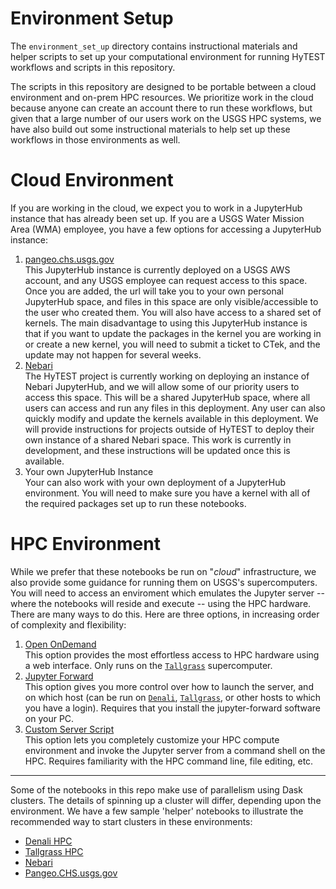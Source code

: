 # Environment Setup

The `environment_set_up` directory contains instructional materials and helper scripts to set 
up your computational environment for running HyTEST workflows and scripts in this repository.

The scripts in this repository are designed to be portable between a cloud environment and 
on-prem HPC resources. We prioritize work in the cloud because anyone can create an account 
there to run these workflows, but given that a large number of our users work on the USGS HPC 
systems, we have also build out some instructional materials to help set up these workflows 
in those environments as well.

# Cloud Environment

If you are working in the cloud, we expect you to work in a JupyterHub instance that has 
already been set up. If you are a USGS Water Mission Area (WMA) employee, you have a few 
options for accessing a JupyterHub instance:
1) [pangeo.chs.usgs.gov](QuickStart-Cloud-pangeo.chs.usgs.gov.md)<br>
   This JupyterHub instance is currently deployed on a USGS AWS account, and any USGS employee 
   can request access to this space. Once you are added, the url will take you to your own 
   personal JupyterHub space, and files in this space are only visible/accessible to the user 
   who created them. You will also have access to a shared set of kernels. The main disadvantage 
   to using this JupyterHub instance is that if you want to update the packages in the kernel 
   you are working in or create a new kernel, you will need to submit a ticket to CTek, and 
   the update may not happen for several weeks.
2) [Nebari](QuickStart-Cloud-Nebari.md)<br>
   The HyTEST project is currently working on deploying an instance of Nebari JupyterHub, and 
   we will allow some of our priority users to access this space. This will be a shared 
   JupyterHub space, where all users can access and run any files in this deployment. Any 
   user can also quickly modify and update the kernels available in this deployment. We will 
   provide instructions for projects outside of HyTEST to deploy their own instance of a 
   shared Nebari space. This work is currently in development, and these instructions will 
   be updated once this is available.
3) Your own JupyterHub Instance<br>
   Your can also work with your own deployment of a JupyterHub environment. You will need to 
   make sure you have a kernel with all of the required packages set up to run these notebooks.


# HPC Environment

While we prefer that these notebooks be run on "_cloud_" infrastructure, we also provide some guidance for running them on USGS's supercomputers. You will need to access an enviroment which emulates the Jupyter server -- where the notebooks will reside and execute -- using the HPC hardware. There are many ways to do this. Here are three options, in increasing order of complexity and flexibility:

1) [Open OnDemand](OpenOnDemand.md)<br>
   This option provides the most effortless access to HPC hardware using a web interface. Only runs on the [`Tallgrass`](https://hpcportal.cr.usgs.gov/hpc-user-docs/supercomputers/tallgrass.html) supercomputer.
2) [Jupyter Forward](JupyterForward.md)<br>
   This option gives you more control over how to launch the server, and on which host (can be
   run on [`Denali`](https://hpcportal.cr.usgs.gov/hpc-user-docs/supercomputers/denali.html), [`Tallgrass`](https://hpcportal.cr.usgs.gov/hpc-user-docs/supercomputers/tallgrass.html), or other hosts to which you have a login).  Requires that you
   install the jupyter-forward software on your PC.
3) [Custom Server Script](StartScript.md)<br>
   This option lets you completely customize your HPC compute environment and invoke the Jupyter
   server from a command shell on the HPC. Requires familiarity with the HPC command line, file
   editing, etc.

--------

Some of the notebooks in this repo make use of parallelism using Dask clusters.
The details of spinning up a cluster will differ, depending upon the environment.
We have a few sample 'helper' notebooks to illustrate the recommended way to
start clusters in these environments:

* [Denali HPC](Start_Dask_Cluster_Denali.ipynb)
* [Tallgrass HPC](Start_Dask_Cluster_Tallgrass.ipynb)
* [Nebari](Start_Dask_Cluster_Nebari.ipynb)
* [Pangeo.CHS.usgs.gov](Start_Dask_Cluster_PangeoCHS.ipynb)
